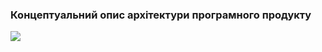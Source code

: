 ### Концептуальний опис архітектури програмного продукту
![](https://user-images.githubusercontent.com/79440042/192146687-901555ec-39b1-477c-b983-1400941e448e.png)
